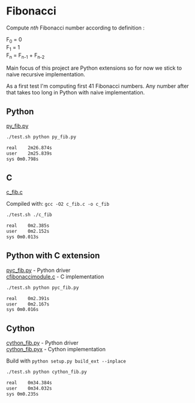 # Fibonacci

Compute *nth* Fibonacci number according to definition :

F<sub>0</sub> = 0  
F<sub>1</sub> = 1  
F<sub>n</sub> = F<sub>n-1</sub> + F<sub>n-2</sub>

Main focus of this project are Python extensions so for now we stick to naive recursive implementation.

As a first test I'm computing first 41 Fibonacci numbers. Any number after that takes too long in Python with naive implementation.

## Python

[py_fib.py](https://github.com/msztylko/python-extensions/blob/master/fibonacci/py_fib.py)

```bash
./test.sh python py_fib.py                                                     

real	2m26.874s
user	2m25.839s
sys	0m0.798s
```

## C

[c_fib.c](https://github.com/msztylko/python-extensions/blob/master/fibonacci/c_fib.c)

Compiled with: `gcc -O2 c_fib.c -o c_fib`

```bash
./test.sh ./c_fib                                                              

real	0m2.385s
user	0m2.152s
sys	0m0.013s
```

## Python with C extension

[pyc_fib.py](https://github.com/msztylko/python-extensions/blob/master/fibonacci/pyc_fib.py) - Python driver  
[cfibonaccimodule.c](https://github.com/msztylko/python-extensions/blob/master/fibonacci/cfibonaccimodule.c) - C implementation

```bash
./test.sh python pyc_fib.py                                                     

real	0m2.391s
user	0m2.167s
sys	0m0.016s
```

## Cython

[cython_fib.py](https://github.com/msztylko/python-extensions/blob/master/fibonacci/cython_fib.py) - Python driver  
[cython_fib.pyx](https://github.com/msztylko/python-extensions/blob/master/fibonacci/cython_fib.pyx) - Cython implementation

Build with `python setup.py build_ext --inplace`

```bash
./test.sh python cython_fib.py                                                 

real	0m34.384s
user	0m34.032s
sys	0m0.235s
```
